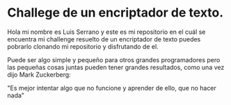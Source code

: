 # Challege de un encriptador de texto.
Hola mi nombre es Luis Serrano y este es mi repositorio en el cuál se encuentra mi challenge resuelto de un encriptador de texto
puedes pobrarlo clonando mi repositorio y disfrutando de el.

Puede ser algo simple y pequeño para otros grandes programadores pero las pequeñas cosas juntas pueden tener grandes resultados, como una vez dijo Mark Zuckerberg:

"Es mejor intentar algo que no funcione y aprender de ello, que no hacer nada"
